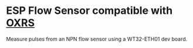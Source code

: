 # ESP Flow Sensor compatible with [OXRS](https://oxrs.io)

Measure pulses from an NPN flow sensor using a WT32-ETH01 dev board.